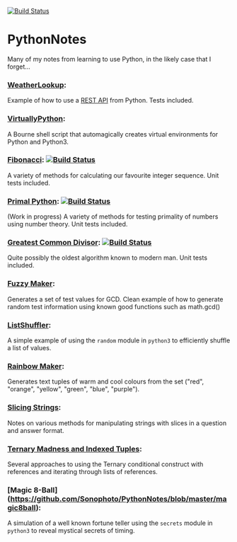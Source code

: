 [![Build Status](https://travis-ci.org/Sonophoto/PythonNotes.svg?branch=master)](https://travis-ci.org/Sonophoto/PythonNotes)

# PythonNotes
Many of my notes from learning to use Python, in the likely case that I forget...

### [WeatherLookup](https://github.com/Sonophoto/PythonNotes/tree/master/weatherLookup):
Example of how to use a [REST API](https://www.ics.uci.edu/~fielding/pubs/dissertation/top.htm) from Python. Tests included.

### [VirtuallyPython](https://github.com/Sonophoto/PythonNotes/tree/master/virtuallyPython):
A Bourne shell script that automagically creates virtual environments for Python and Python3.

### [Fibonacci](https://github.com/Sonophoto/PythonNotes/tree/master/fibonacci): [![Build Status](https://travis-ci.org/Sonophoto/PythonNotes.svg?branch=master)](https://travis-ci.org/Sonophoto/PythonNotes/fibonacci)
A variety of methods for calculating our favourite integer sequence. Unit tests included.

### [Primal Python](https://github.com/Sonophoto/PythonNotes/tree/master/primalPython): [![Build Status](https://travis-ci.org/Sonophoto/PythonNotes.svg?branch=master)](https://travis-ci.org/Sonophoto/PythonNotes/primalPython)
(Work in progress) A variety of methods for testing primality of numbers using number theory. Unit tests included.

### [Greatest Common Divisor](https://github.com/Sonophoto/PythonNotes/tree/master/GCD): [![Build Status](https://travis-ci.org/Sonophoto/PythonNotes.svg?branch=master)](https://travis-ci.org/Sonophoto/PythonNotes/GCD)
Quite possibly the oldest algorithm known to modern man. Unit tests included.

### [Fuzzy Maker](https://github.com/Sonophoto/PythonNotes/blob/master/fuzzset.py):
Generates a set of test values for GCD. Clean example of how to generate random test information using
known good functions such as math.gcd()

### [ListShuffler](https://github.com/Sonophoto/PythonNotes/blob/master/ListShuffler.py):
A simple example of using the `random` module in `python3` to efficiently shuffle a list of values.

### [Rainbow Maker](https://github.com/Sonophoto/PythonNotes/blob/master/RainbowGenerator.py):
Generates text tuples of warm and cool colours from the set ("red", "orange", "yellow", "green", "blue", "purple").

### [Slicing Strings](https://github.com/Sonophoto/PythonNotes/blob/master/SlicingStrings.py):
Notes on various methods for manipulating strings with slices in a question and answer format.

### [Ternary Madness and Indexed Tuples](https://github.com/Sonophoto/PythonNotes/blob/master/TernaryMadnessAndIndexedTuples.py):
Several approaches to using the Ternary conditional construct with references and iterating through lists of references.

### [Magic 8-Ball] (https://github.com/Sonophoto/PythonNotes/blob/master/magic8ball):
A simulation of a well known fortune teller using the `secrets` module in `python3` to reveal mystical secrets of timing.


